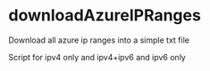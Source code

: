 # downloadAzureIPRanges
Download all azure ip ranges into a simple txt file

Script for ipv4 only and ipv4+ipv6 and ipv6 only
